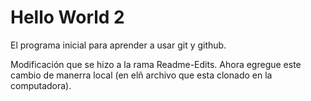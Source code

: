﻿# Hello World 2
El programa inicial para aprender a usar git y github.

Modificación que se hizo a la rama Readme-Edits.
Ahora egregue este cambio de manerra local (en elñ archivo que esta clonado en la computadora).